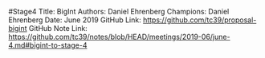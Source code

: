 #Stage4
Title: BigInt
Authors: Daniel Ehrenberg
Champions: Daniel Ehrenberg
Date: June 2019
GitHub Link: https://github.com/tc39/proposal-bigint
GitHub Note Link: https://github.com/tc39/notes/blob/HEAD/meetings/2019-06/june-4.md#bigint-to-stage-4
